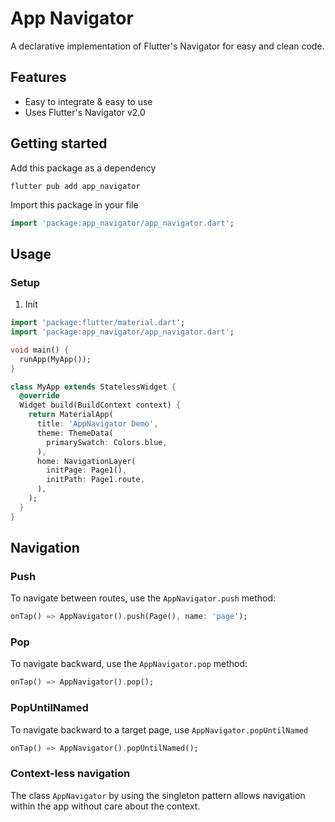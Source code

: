 
# App Navigator

A declarative implementation of Flutter's Navigator for easy and clean code.

## Features

- Easy to integrate & easy to use
- Uses Flutter's Navigator v2.0

## Getting started

Add this package as a dependency

```shell
flutter pub add app_navigator
```

Import this package in your file
```dart
import 'package:app_navigator/app_navigator.dart';
```

## Usage

### Setup

1. Init
```dart
import 'package:flutter/material.dart';
import 'package:app_navigator/app_navigator.dart';

void main() {
  runApp(MyApp());
}

class MyApp extends StatelessWidget {
  @override
  Widget build(BuildContext context) {
    return MaterialApp(
      title: 'AppNavigator Demo',
      theme: ThemeData(
        primarySwatch: Colors.blue,
      ),
      home: NavigationLayer(
        initPage: Page1(),
        initPath: Page1.route,
      ),
    );
  }
}
```


## Navigation
### Push
To navigate between routes, use the `AppNavigator.push` method:

```dart
onTap() => AppNavigator().push(Page(), name: 'page');
```
### Pop
To navigate backward, use the `AppNavigator.pop` method:

```dart
onTap() => AppNavigator().pop();
```

### PopUntilNamed
To navigate backward to a target page, use `AppNavigator.popUntilNamed`

```dart
onTap() => AppNavigator().popUntilNamed();
```

### Context-less navigation
The class `AppNavigator` by using the singleton pattern allows navigation within the app without care about the context.

